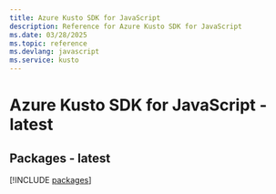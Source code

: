 ```yaml
---
title: Azure Kusto SDK for JavaScript
description: Reference for Azure Kusto SDK for JavaScript
ms.date: 03/28/2025
ms.topic: reference
ms.devlang: javascript
ms.service: kusto
---
```

# Azure Kusto SDK for JavaScript - latest
## Packages - latest
[!INCLUDE [packages](kusto-index.md)]